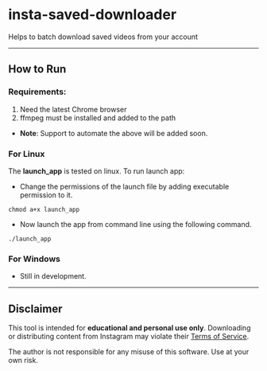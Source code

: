 # insta-saved-downloader
Helps to batch download saved videos from your account

---

## How to Run
### Requirements:
1. Need the latest Chrome browser
2. ffmpeg must be installed and added to the path

- **Note**: Support to automate the above will be added soon.

### For Linux

The **launch_app** is tested on linux. To run launch app:

- Change the permissions of the launch file by adding executable permission to it.

```{bash}
chmod a+x launch_app
```

- Now launch the app from command line using the following command.
```{bash}
./launch_app
```
### For Windows

- Still in development.

---

## Disclaimer

This tool is intended for **educational and personal use only**. Downloading or distributing content from Instagram may violate their [Terms of Service](https://help.instagram.com/581066165581870).

The author is not responsible for any misuse of this software. Use at your own risk.

